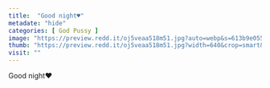 ```yaml
---
title:  "Good night♥️"
metadate: "hide"
categories: [ God Pussy ]
image: "https://preview.redd.it/oj5veaa518m51.jpg?auto=webp&s=613b9e05502983567880a81e8539e2d3629baa38"
thumb: "https://preview.redd.it/oj5veaa518m51.jpg?width=640&crop=smart&auto=webp&s=e999cb325d05c221589ba5d1f54c4876fbc4f566"
visit: ""
---
```

Good night♥️
